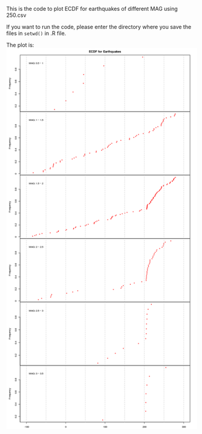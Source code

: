 This is the code to plot ECDF for earthquakes of different MAG using 250.csv  

If you want to run the code, please enter the directory where you save the files in `setwd()` in .R file.  

The plot is:
![](plot.png) 
